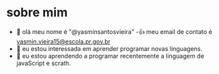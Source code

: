 # sobre mim
- 👋 olá meu nome é "@yasminsantosvieira"
-:+1: meu email de contato é yasmin.vieira15@escola.pr.gov.br
- 👀 eu estou interessada em aprender programar novas linguagens.
- 🌱 eu estou aprendendo a programar recentemente a linguagem de javaScript e scrath.
